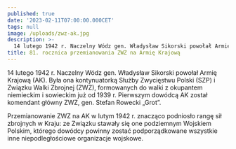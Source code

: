 ```yaml
---
published: true
date: '2023-02-11T07:00:00.000CET'
tags: null
image: /uploads/zwz-ak.jpg
description: >-
  14 lutego 1942 r. Naczelny Wódz gen. Władysław Sikorski powołał Armię Krajową (AK). Była ona kontynuatorką Służby Zwycięstwu Polski (SZP) i Związku Walki Zbrojnej (ZWZ)
title: 81. rocznica przemianowania ZWZ na Armię Krajową
---
```


14 lutego 1942 r. Naczelny Wódz gen. Władysław Sikorski powołał Armię Krajową (AK). Była ona kontynuatorką Służby Zwycięstwu Polski (SZP) i Związku Walki Zbrojnej (ZWZ), formowanych do walki z okupantem niemieckim i sowieckim już od 1939 r. Pierwszym dowódcą AK został komendant główny ZWZ, gen. Stefan Rowecki „Grot”.  

Przemianowanie ZWZ na AK w lutym 1942 r. znacząco podniosło rangę sił zbrojnych w Kraju: ze Związku stawały się one podziemnym Wojskiem Polskim, którego dowódcy powinny zostać podporządkowane wszystkie inne niepodległościowe organizacje wojskowe.


